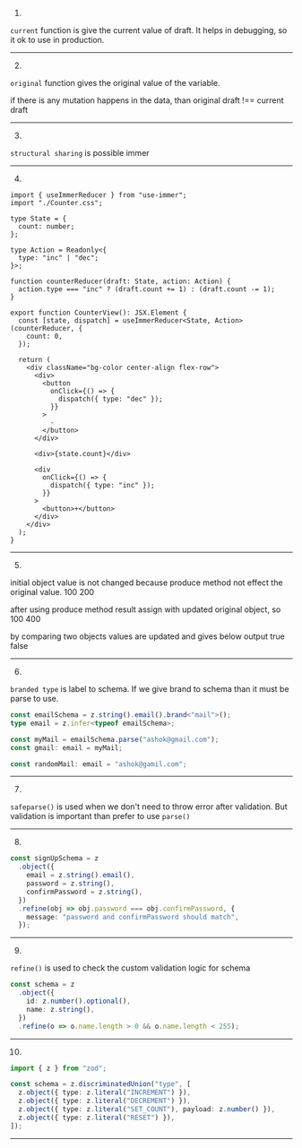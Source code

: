 1.

`current` function is give the current value of draft.
It helps in debugging, so it ok to use in production.

---

2.

`original` function gives the original value of the variable.

if there is any mutation happens in the data, than
original draft !== current draft

---

3.

`structural sharing` is possible immer

---

4.

```tsx
import { useImmerReducer } from "use-immer";
import "./Counter.css";

type State = {
  count: number;
};

type Action = Readonly<{
  type: "inc" | "dec";
}>;

function counterReducer(draft: State, action: Action) {
  action.type === "inc" ? (draft.count += 1) : (draft.count -= 1);
}

export function CounterView(): JSX.Element {
  const [state, dispatch] = useImmerReducer<State, Action>(counterReducer, {
    count: 0,
  });

  return (
    <div className="bg-color center-align flex-row">
      <div>
        <button
          onClick={() => {
            dispatch({ type: "dec" });
          }}
        >
          -
        </button>
      </div>

      <div>{state.count}</div>

      <div
        onClick={() => {
          dispatch({ type: "inc" });
        }}
      >
        <button>+</button>
      </div>
    </div>
  );
}
```

---

5.

initial object value is not changed because produce method not effect the original value.
100
200

after using produce method result assign with updated original object, so
100
400

by comparing two objects values are updated and gives below output
true
false

---

6.

`branded type` is label to schema. If we give brand to schema than it must be parse to use.

```ts
const emailSchema = z.string().email().brand<"mail">();
type email = z.infer<typeof emailSchema>;

const myMail = emailSchema.parse("ashok@gmail.com");
const gmail: email = myMail;

const randomMail: email = "ashok@gamil.com";
```

---

7.

`safeparse()` is used when we don't need to throw error after validation. But validation is important than prefer to use `parse()`

---

8.

```ts
const signUpSchema = z
  .object({
    email = z.string().email(),
    password = z.string(),
    confirmPassword = z.string(),
  })
  .refine(obj => obj.password === obj.confirmPassword, {
    message: "password and confirmPassword should match",
  });
```

---

9.

`refine()` is used to check the custom validation logic for schema

```ts
const schema = z
  .object({
    id: z.number().optional(),
    name: z.string(),
  })
  .refine(o => o.name.length > 0 && o.name.length < 255);
```

---

10.

```ts
import { z } from "zod";

const schema = z.discriminatedUnion("type", [
  z.object({ type: z.literal("INCREMENT") }),
  z.object({ type: z.literal("DECREMENT") }),
  z.object({ type: z.literal("SET_COUNT"), payload: z.number() }),
  z.object({ type: z.literal("RESET") }),
]);
```

---
